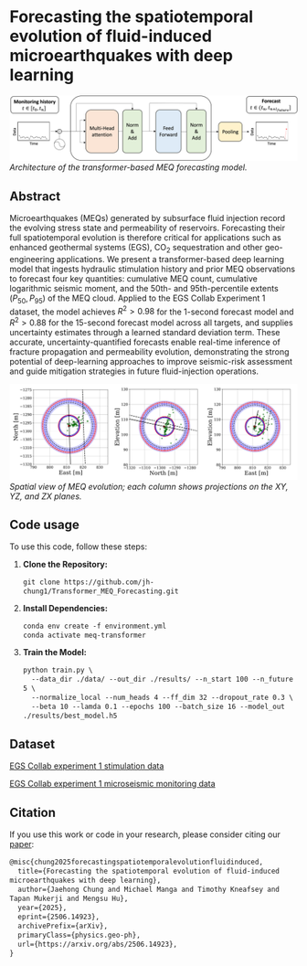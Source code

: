 # Forecasting the spatiotemporal evolution of fluid-induced microearthquakes with deep learning

![Workflow](./readme_figs/architecture.png)
*Architecture of the transformer-based MEQ forecasting model.*

## Abstract
Microearthquakes (MEQs) generated by subsurface fluid injection record the evolving stress state and permeability of reservoirs. Forecasting their full spatiotemporal evolution is therefore critical for applications such as enhanced geothermal systems (EGS), CO$_2$ sequestration and other geo-engineering applications. We present a transformer-based deep learning model that ingests hydraulic stimulation history and prior MEQ observations to forecast four key quantities: cumulative MEQ count, cumulative logarithmic seismic moment, and the 50th- and 95th-percentile extents ($P_{50}, P_{95}$) of the MEQ cloud. Applied to the EGS Collab Experiment 1 dataset, the model achieves $R^2 >0.98$ for the 1-second forecast model and $R^2 >0.88$ for the 15-second forecast model across all targets, and supplies uncertainty estimates through a learned standard deviation term. These accurate, uncertainty-quantified forecasts enable real-time inference of fracture propagation and permeability evolution, demonstrating the strong potential of deep-learning approaches to improve seismic-risk assessment and guide mitigation strategies in future fluid-injection operations.

![Workflow](./readme_figs/Spatial_Pred_Val.png)
*Spatial view of MEQ evolution; each column shows projections on the XY, YZ, and ZX planes.*

## Code usage
To use this code, follow these steps:

1. **Clone the Repository:**
    ```
    git clone https://github.com/jh-chung1/Transformer_MEQ_Forecasting.git
    ```
    
2. **Install Dependencies:**
    ```
    conda env create -f environment.yml
    conda activate meq-transformer
    ```
    
3. **Train the Model:**
    ```
    python train.py \
      --data_dir ./data/ --out_dir ./results/ --n_start 100 --n_future 5 \
      --normalize_local --num_heads 4 --ff_dim 32 --dropout_rate 0.3 \
      --beta 10 --lamda 0.1 --epochs 100 --batch_size 16 --model_out ./results/best_model.h5
    ```

## Dataset
[EGS Collab experiment 1 stimulation data](https://gdr.openei.org/submissions/1229)

[EGS Collab experiment 1 microseismic monitoring data](https://gdr.openei.org/submissions/1166)

## Citation
If you use this work or code in your research, please consider citing our [paper](https://arxiv.org/abs/2506.14923):

    @misc{chung2025forecastingspatiotemporalevolutionfluidinduced,
      title={Forecasting the spatiotemporal evolution of fluid-induced microearthquakes with deep learning}, 
      author={Jaehong Chung and Michael Manga and Timothy Kneafsey and Tapan Mukerji and Mengsu Hu},
      year={2025},
      eprint={2506.14923},
      archivePrefix={arXiv},
      primaryClass={physics.geo-ph},
      url={https://arxiv.org/abs/2506.14923}, 
    }
   
